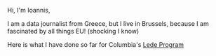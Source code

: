 Hi, I'm Ioannis,

I am a data journalist from Greece, but I live in Brussels, because I am fascinated by all things EU! (shocking I know)

Here is what I have done so far for Columbia's [Lede Program](http://ledeprogram.com)